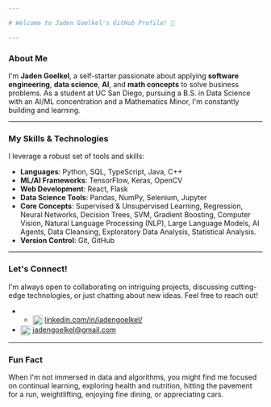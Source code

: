```yaml
---

# Welcome to Jaden Goelkel's GitHub Profile! 👋

---
```


### About Me

I'm **Jaden Goelkel**, a self-starter passionate about applying **software engineering**, **data science**, **AI**, and **math concepts** to solve business problems. As a student at UC San Diego, pursuing a B.S. in Data Science with an AI/ML concentration and a Mathematics Minor, I'm constantly building and learning.

---

### My Skills & Technologies

I leverage a robust set of tools and skills:

* **Languages**: Python, SQL, TypeScript, Java, C++
* **ML/AI Frameworks**: TensorFlow, Keras, OpenCV
* **Web Development**: React, Flask
* **Data Science Tools**: Pandas, NumPy, Selenium, Jupyter
* **Core Concepts**: Supervised & Unsupervised Learning, Regression, Neural Networks, Decision Trees, SVM, Gradient Boosting, Computer Vision, Natural Language Processing (NLP), Large Language Models, AI Agents, Data Cleansing, Exploratory Data Analysis, Statistical Analysis.
* **Version Control**: Git, GitHub

---

### Let's Connect!

I'm always open to collaborating on intriguing projects, discussing cutting-edge technologies, or just chatting about new ideas. Feel free to reach out!

* * <img src="https://img.shields.io/badge/-LinkedIn-0077B5?style=flat-square&logo=linkedin" align="center" height="20" /> [linkedin.com/in/jadengoelkel/](https://www.linkedin.com/in/jadengoelkel/)
* <img src="https://img.shields.io/badge/-Email-EA4335?style=flat-square&logo=gmail" align="center" height="20" /> [jadengoelkel@gmail.com](mailto:jadengoelkel@gmail.com)


---

### Fun Fact

When I'm not immersed in data and algorithms, you might find me focused on continual learning, exploring health and nutrition, hitting the pavement for a run, weightlifting, enjoying fine dining, or appreciating cars.
